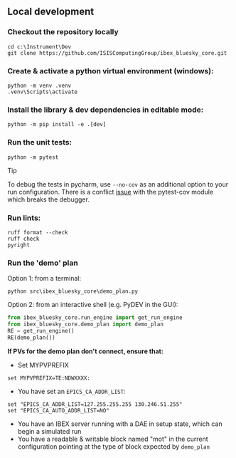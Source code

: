 ## Local development

### Checkout the repository locally

```
cd c:\Instrument\Dev
git clone https://github.com/ISISComputingGroup/ibex_bluesky_core.git
```

### Create & activate a python virtual environment (windows):

```
python -m venv .venv
.venv\Scripts\activate
```

### Install the library & dev dependencies in editable mode:
```
python -m pip install -e .[dev]
```

### Run the unit tests:
```
python -m pytest
```
> [!TIP]  
> To debug the tests in pycharm, use `--no-cov` as an additional option to your run configuration. There is a conflict [issue](https://youtrack.jetbrains.com/issue/PY-20186/debugging-of-py.test-does-not-stop-on-breakpoints-if-coverage-plugin-enabled) with the pytest-cov module which breaks the debugger.

### Run lints:
```
ruff format --check
ruff check
pyright
```

### Run the 'demo' plan

Option 1: from a terminal:

```
python src\ibex_bluesky_core\demo_plan.py
```

Option 2: from an interactive shell (e.g. PyDEV in the GUI):

```python
from ibex_bluesky_core.run_engine import get_run_engine
from ibex_bluesky_core.demo_plan import demo_plan
RE = get_run_engine()
RE(demo_plan())
```

**If PVs for the demo plan don't connect, ensure that:**
- Set MYPVPREFIX
```
set MYPVPREFIX=TE:NDWXXXX:
```
- You have set an `EPICS_CA_ADDR_LIST`:
```
set "EPICS_CA_ADDR_LIST=127.255.255.255 130.246.51.255"
set "EPICS_CA_AUTO_ADDR_LIST=NO"
```
- You have an IBEX server running with a DAE in setup state, which can begin a simulated run
- You have a readable & writable block named "mot" in the current configuration pointing at 
the type of block expected by `demo_plan`